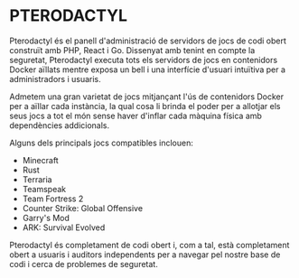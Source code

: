 # PTERODACTYL

Pterodactyl és el panell d'administració de servidors de jocs de codi obert construït amb PHP, React i Go. Dissenyat amb tenint en compte la seguretat, Pterodactyl executa tots els servidors de jocs en contenidors Docker aïllats mentre exposa un bell i una interfície d'usuari intuïtiva per a administradors i usuaris.

Admetem una gran varietat de jocs mitjançant l'ús de contenidors Docker per a aïllar cada instància, la qual cosa li brinda el poder per a allotjar els seus jocs a tot el món sense haver d'inflar cada màquina física amb dependències addicionals.


Alguns dels principals jocs compatibles inclouen:

- Minecraft
- Rust
- Terraria
- Teamspeak
- Team Fortress 2
- Counter Strike: Global Offensive
- Garry's Mod
- ARK: Survival Evolved

Pterodactyl és completament de codi obert i, com a tal, està completament obert a usuaris i auditors independents per a navegar pel nostre base de codi i cerca de problemes de seguretat.
